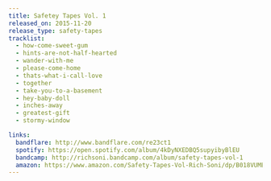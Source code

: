 ```yaml
---
title: Safetey Tapes Vol. 1
released_on: 2015-11-20
release_type: safety-tapes
tracklist:
  - how-come-sweet-gum
  - hints-are-not-half-hearted
  - wander-with-me
  - please-come-home
  - thats-what-i-call-love
  - together
  - take-you-to-a-basement
  - hey-baby-doll
  - inches-away
  - greatest-gift
  - stormy-window

links:
  bandflare: http://www.bandflare.com/re23ct1
  spotify: https://open.spotify.com/album/4kDyNXEDBQ5supyibyBlEU
  bandcamp: http://richsoni.bandcamp.com/album/safety-tapes-vol-1
  amazon: https://www.amazon.com/Safety-Tapes-Vol-Rich-Soni/dp/B018VUMEE0/ref=sr_1_1?ie=UTF8&qid=1456769097&sr=8-1&keywords=rich+soni+safety+tapes
---
```

